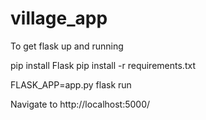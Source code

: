 # village_app

To get flask up and running

pip install Flask
pip install -r requirements.txt

FLASK_APP=app.py flask run

Navigate to http://localhost:5000/
